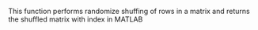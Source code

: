 This function performs randomize shuffing of rows in a matrix and returns the shuffled matrix with index in MATLAB
